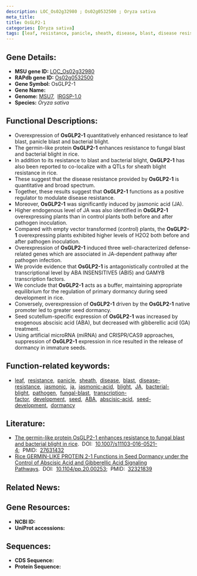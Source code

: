 ```yaml
---
description: LOC_Os02g32980 ; Os02g0532500 ; Oryza sativa
meta_title:
title: OsGLP2-1
categories: [Oryza sativa]
tags: [leaf, resistance, panicle, sheath, disease, blast, disease resistance, jasmonic,  ja , jasmonic acid, blight, JA, bacterial blight, pathogen, fungal blast, transcription factor, development, seed,  ABA , abscisic acid, ABA, seed development, dormancy]
---
```


## Gene Details:
- **MSU gene ID:** [LOC_Os02g32980](http://rice.uga.edu/cgi-bin/ORF_infopage.cgi?orf=LOC_Os02g32980)  
- **RAPdb gene ID:** [Os02g0532500](https://rapdb.dna.affrc.go.jp/locus/?name=Os02g0532500)  
- **Gene Symbol:** OsGLP2-1
- **Gene Name:**
- **Genome:**  [MSU7](http://rice.uga.edu/),&nbsp;&nbsp;[IRGSP-1.0](https://rapdb.dna.affrc.go.jp/download/irgsp1.html)
- **Species:** *Oryza sativa*

## Functional Descriptions:
   - Overexpression of **OsGLP2-1** quantitatively enhanced resistance to leaf blast, panicle blast and bacterial blight.
   - The germin-like protein **OsGLP2-1** enhances resistance to fungal blast and bacterial blight in rice.
   - In addition to its resistance to blast and bacterial blight, **OsGLP2-1** has also been reported to co-localize with a QTLs for sheath blight resistance in rice.
   - These suggest that the disease resistance provided by **OsGLP2-1** is quantitative and broad spectrum.
   - Together, these results suggest that **OsGLP2-1** functions as a positive regulator to modulate disease resistance.
   - Moreover, **OsGLP2-1** was significantly induced by jasmonic acid (JA).
   - Higher endogenous level of JA was also identified in **OsGLP2-1** overexpressing plants than in control plants both before and after pathogen inoculation.
   - Compared with empty vector transformed (control) plants, the **OsGLP2-1** overexpressing plants exhibited higher levels of H2O2 both before and after pathogen inoculation.
   - Overexpression of **OsGLP2-1** induced three well-characterized defense-related genes which are associated in JA-dependent pathway after pathogen infection.
   - We provide evidence that **OsGLP2-1** is antagonistically controlled at the transcriptional level by ABA INSENSITIVE5 (ABI5) and GAMYB transcription factors.
   - We conclude that **OsGLP2-1** acts as a buffer, maintaining appropriate equilibrium for the regulation of primary dormancy during seed development in rice.
   - Conversely, overexpression of **OsGLP2-1** driven by the **OsGLP2-1** native promoter led to greater seed dormancy.
   - Seed scutellum-specific expression of **OsGLP2-1** was increased by exogenous abscisic acid (ABA), but decreased with gibberellic acid (GA) treatment.
   - Using artificial microRNA (miRNA) and CRISPR/CAS9 approaches, suppression of **OsGLP2-1** expression in rice resulted in the release of dormancy in immature seeds.

## Function-related keywords:
   - [leaf](/tags/leaf/),&nbsp;&nbsp;[resistance](/tags/resistance/),&nbsp;&nbsp;[panicle](/tags/panicle/),&nbsp;&nbsp;[sheath](/tags/sheath/),&nbsp;&nbsp;[disease](/tags/disease/),&nbsp;&nbsp;[blast](/tags/blast/),&nbsp;&nbsp;[disease-resistance](/tags/disease-resistance/),&nbsp;&nbsp;[jasmonic](/tags/jasmonic/),&nbsp;&nbsp;[ja](/tags/ja/),&nbsp;&nbsp;[jasmonic-acid](/tags/jasmonic-acid/),&nbsp;&nbsp;[blight](/tags/blight/),&nbsp;&nbsp;[JA](/tags/JA/),&nbsp;&nbsp;[bacterial-blight](/tags/bacterial-blight/),&nbsp;&nbsp;[pathogen](/tags/pathogen/),&nbsp;&nbsp;[fungal-blast](/tags/fungal-blast/),&nbsp;&nbsp;[transcription-factor](/tags/transcription-factor/),&nbsp;&nbsp;[development](/tags/development/),&nbsp;&nbsp;[seed](/tags/seed/),&nbsp;&nbsp;[ABA](/tags/ABA/),&nbsp;&nbsp;[abscisic-acid](/tags/abscisic-acid/),&nbsp;&nbsp;[seed-development](/tags/seed-development/),&nbsp;&nbsp;[dormancy](/tags/dormancy/)

## Literature:
   - [The germin-like protein OsGLP2-1 enhances resistance to fungal blast and bacterial blight in rice](https://www.doi.org/10.1007/s11103-016-0521-4).&nbsp;&nbsp;DOI:&nbsp;&nbsp;[10.1007/s11103-016-0521-4](https://www.doi.org/10.1007/s11103-016-0521-4);&nbsp;&nbsp;PMID:&nbsp;&nbsp;[27631432](https://pubmed.ncbi.nlm.nih.gov/27631432/)
   - [Rice GERMIN-LIKE PROTEIN 2-1 Functions in Seed Dormancy under the Control of Abscisic Acid and Gibberellic Acid Signaling Pathways](https://www.doi.org/10.1104/pp.20.00253).&nbsp;&nbsp;DOI:&nbsp;&nbsp;[10.1104/pp.20.00253](https://www.doi.org/10.1104/pp.20.00253);&nbsp;&nbsp;PMID:&nbsp;&nbsp;[32321839](https://pubmed.ncbi.nlm.nih.gov/32321839/)

## Related News:

## Gene Resources:
- **NCBI ID:**  []()
- **UniProt accessions:** [](https://www.uniprot.org/uniprotkb//entry)

## Sequences:
- **CDS Sequence:**
- **Protein Sequence:**
